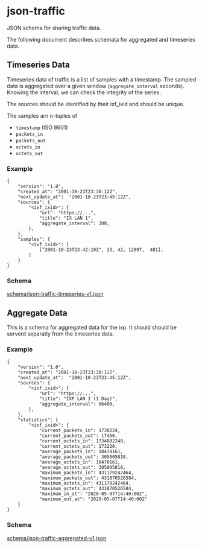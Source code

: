 # json-traffic
JSON schema for sharing traffic data.

The following document describes schemata for 
aggregated and timeseries data.

## Timeseries Data

Timeseries data of traffic is a list of samples with a timestamp.
The sampled data is aggregated over a given window (`aggregate_interval` seconds).
Knowing the interval, we can check the integrity of the series.

The sources should be identified by their ixf_ixid and should be unique.

The samples arn n-tuples of

  - `timestamp` (ISO 8601)
  - `packets_in`
  - `packets_out`
  - `octets_in`
  - `octets_out`


### Example
    {
        "version": "1.0",
        "created_at": "2001-10-23T23:30:12Z",
        "next_update_at":  "2001-10-23T23:45:12Z", 
        "sources": {
            "<ixf_ixid>": {
                "url": "https://...",
                "title": "IX LAN 1",
                "aggregate_interval": 300,
            },
        }, 
        "samples": {
            "<ixf_ixid>": [
                ["2001-10-23T23:42:10Z", 23, 42, 12897,  481],
            ]
        }
    }

### Schema

[schema/json-traffic-timeseries-v1.json](schema/json-traffic-timeseries-v1.json)

## Aggregate Data

This is a schema for aggregated data for the ixp. It should should be serverd separatly
from the timeseries data.


### Example
    {
        "version": "1.0",
        "created_at": "2001-10-23T23:30:12Z",
        "next_update_at":  "2001-10-23T23:45:12Z", 
        "sources": {
            "<ixf_ixid>": {
                "url": "https://...",
                "title": "IXP LAN 1 (1 Day)",
                "aggregate_interval": 86400,
            },
        }, 
        "statistics": {
            "<ixf_ixid>": {
                "current_packets_in": 1730224,
                "current_packets_out": 17456,
                "current_octets_in": 1734882240,
                "current_octets_out": 173220,
                "average_packets_in": 18470161,
                "average_packets_out": 305805818,
                "average_octets_in": 18470161,
                "average_octets_out": 305805818,
                "maximum_packets_in": 431179242464,
                "maximum_packets_out": 431870526584,
                "maximum_octets_in": 431179242464,
                "maximum_octets_out": 431870526584,
                "maximum_in_at": "2020-05-07T14:40:00Z",
                "maximum_out_at": "2020-05-07T14:40:00Z"
        }
    }

### Schema

[schema/json-traffic-aggregated-v1.json](schema/json-traffic-aggregated-v1.json)

